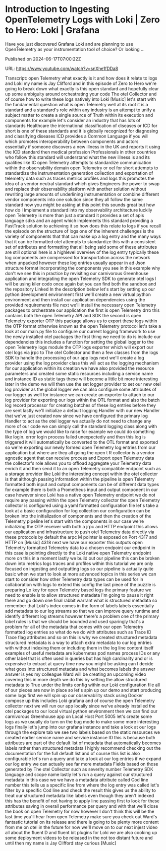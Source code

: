 # Introduction to Ingesting OpenTelemetry Logs with Loki | Zero to Hero: Loki | Grafana

Have you just discovered Grafana Loki and are planning to use OpenTelemetry as your instrumentation tool of choice? Or looking ...

Published on 2024-06-17T07:00:22Z

URL: https://www.youtube.com/watch?v=snXhe1fDDa8

Transcript: open Telemetry what exactly is it and how does it relate to logs and Loki my name is Jay Clifford and in this episode of Zero to Hero we're going to break down what exactly is this open standard and hopefully clear up some ambiguity around orchestrating your code The otel Collector and of course how to write these logs natively into Loki [Music] let's start with the fundamental question what is open Telemetry well at its root it is a standard and a standard's role within any industry is an attempt to unify a subject matter to create a single source of Truth within its execution and components for example let's consider an industry that has lots of standards Healthcare the international classification of diseases or ICD for short is one of these standards and it is globally recognized for diagnosing and classifying diseases ICD provides a Common Language if you will which promotes interoperability between components and actors essentially if someone discovers a new illness in the UK and reports it using the ICD standard then medical profession Professionals in other countries who follow this standard will understand what the new illness is and its qualities like IC open Telemetry attempts to standardize communication within the observability demain open Telemetry or oel for short attempts to standardize the instrumentation generation collection and exportation of telemetry data such as traces metrics profiles and logs this promotes the idea of a vendor neutral standard which gives Engineers the power to swap and replace their observability platform with another solution without rewriting large amounts of underlining instrumentation or combine different vendor components into one solution since they all follow the same standard now you might be asking at this point this sounds great but how how do I Implement a standard into my observability architecture luckily open Telemetry is more than just a standard it provides a set of apis language sdks and an agent which implements this standard providing a FastTrack solution to achieving it so how does this relate to logs if you recall the episode on the structure of logs one of the inherent challenges is the variety of components that that can make up a log entry and the many ways that it can be formatted otel attempts to standardize this with a consistent set of attributes and formatting that all being said some of these attributes are still optional here is a highlevel overview of the log entry typically these log components are compressed for transportation across the network when unpacked however these log entries usually appear in ad Json structure format incorporating the components you see in this example why don't we see this in practice by revisiting our carnivorous Greenhouse application and integrating the open Telemetry SDK to generate otel logs I will be using kiler codo once again but you can find both the sandbox and the repository Linked In the description below let's start by setting up our python development environment first we'll create a new virtual python environment and then install our application dependencies using the provided requirements file next we'll install the necessary open Telemetry packages to orchestrate our application the first is open Telemetry drro this contains both the open Telemetry API and SDK the second is open Telemetry exporter OTP this package allows us to export these logs within the OTP format otherwise known as the open Telemetry protocol let's take a look at our main.py file to configure our current logging framework to use the newly installed otel packages the first thing we need to do is include our dependencies this includes a function for setting the global logger to the open Telemetry logs module the OTP logs exporter which will export our otel logs via jrpc to The otel Collector and then a few classes from the logs SDK to handle the processing of our app logs next we'll create a log provider using the log provider class this will act as the logging mechanism for our application within its creation we have also provided the resource parameters and created some static resources including a service name and instance ID as static tags these will become a little bit more interesting later in the demo we will then use the set logger provider to set our new otel log provider as the global logger we can also configure some attributes of our logger as well for instance we can create an exporter to attach to our log provider for exporting our logs within the OTL format and also the batch log record processor for creating batches of these log entries before they are sent lastly we'll initialize a default logging Handler with our new Handler that we've just created now since we have configured the primary log Handler to act as the otel logger we actually do not need to change any more of our code we can simply call the standard logging class along with the type of log we would like to raise for example we could do something like login. error login process failed unexpectedly and then this log is triggered it will automatically be converted to the OTL format and exported so we're exporting our newly formed open Telemetry log entries from our application but where are they all going the open t R collector is a vendor agnostic agent that can receive process and Export open Telemetry data the collector's role allows you to offload aggregate your Telemetry data enrich it and then send it to an open Telemetry compatible endpoint such as a storage provider like Loki the interesting concept within the otel collector is that although passing information within the pipeline is open Telemetry formatted both input and output components can be of different data types for example there is both a Prometheus input and output component in our case however since Loki has a native open Telemetry endpoint we do not require any passing within the open Telemetry collector the open Telemetry collector is configured using a yaml formatted configuration file let's take a look at a basic configuration for log collection our configuration can be broken into the initialization of components and then the creation of the Telemetry pipeline let's start with the components in our case we're initializing the OTP receiver with both a jrpc and HTTP endpoint this allows our application and infrastructure to push otel Telemetry data directly via these protocols by default the arpc M pointer is exposed on Port 4317 and HTTP on [Music] 4318 next we have our exporter this outputs open Telemetry formatted Telemetry data to a chosen endpoint our endpoint in this case is pointing directly to the Loki native open Telemetry endpoint more on this in a moment lastly we build out our pipeline this can be broken down into metrics logs traces and profiles within this tutorial we are only focused on ingesting and outputting logs so our pipeline is actually quite basic when we start to look at more advanced topics in this series we can start to consider how other Telemetry data types can be used for in collaboration with logs to extend this config the last piece of the puzzle is preparing Lo key for open Telemetry based logs the primary feature we need to enable is to allow structured metadata I'm going to pause it right there and go down one final rabbit warrant what is structured metadata so remember that Loki's index comes in the form of labels labels essentially add metadata to our log streams so that we can improve query runtime and identify different log streams however there's a problem one of the primary label rules is that we should be bounded and used sparingly that's a problem for all of the metadata that comes with our open Telemetry formatted log entries so what do we do with attributes such as Trace ID Trace flag attributes and so on this is why we created structured metadata structured metadata is a way to attach extra metadata to our log entries with without indexing them or including them in the log line content itself examples of useful metadata are kubernetes pod names process IDs or any other label that is often used in queries but has high cardinality and or is expensive to extract at query time now you might be asking can I decide what goes into structured metadata and what becomes labels the answer answer is yes my colleague Ward will be creating an upcoming video covering this in more depth we do this by setting the allow structured metadata to True under the limits config within our Loki configuration file all of our pieces are now in place so let's spin up our demo and start producing some logs first we will spin up our observability stack using Docker compose up this includes Loki grafana and of course the open Telemetry collector next we will run our app locally since we've already installed the otel packages to our local virtual python environment then we can find our carnivorous Greenhouse app on Local Host Port 5005 let's create some logs as we usually do turn on the bug mode to make some more interesting logs finally let's jump into our grafana instance and take a look at our logs through the explore tab we see two labels based on the static resources we created earlier service name and service instance ID this is because both attributes are part of the default list of metadata that automatically becomes labels rather than structured metadata I highly recommend checking out the documentation for the full default list and of course this list is also configurable let's run a query and take a look at our log entries if we expand our log entry we can actually see far more metadata Fields based on those generated by The otel Collector such as severity number Telemetry SDK language and scope name lastly let's run a query against our structured metadata in this case we we have a metadata attribute called Cod line number this tells us a specific line from where the log entry was called let's filter by a specific Cod line and check the result this gives us the ability to treat our structured metadata like labels even though they aren't indexed this has the benefit of not having to apply line passing first to look for these attributes saving in overall performance per query and with that we'll close the book on open Telemetry for now however I don't think this will be the last time you'll hear from open Telemetry make sure you check out Ward's fantastic tutorial on its release and there is going to be plenty more content from me on otel in the future for now we'll move on to our next injest video all about the fluent D and fluent bit plugins for Loki we are also cooking up some deployment videos to be released in the not too distant future and until then my name is Jay Clifford stay curious [Music]

